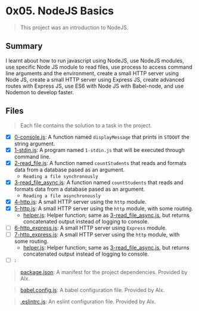# 0x05. NodeJS Basics

> This project was an introduction to NodeJS.

## Summary

I learnt about how to run javascript using NodeJS, use NodeJS modules, use specific Node JS module to read files, use process to access command line arguments and the environment, create a small HTTP server using Node JS, create a small HTTP server using Express JS, create advanced routes with Express JS, use ES6 with Node JS with Babel-node, and use Nodemon to develop faster.

## Files

> Each file contains the solution to a task in the project.

- [x] [0-console.js](https://github.com/Ebube-Ochemba/alx-backend-javascript/blob/main/0x05-Node_JS_basic/0-console.js): A function named `displayMessage` that prints in `STDOUT` the string argument.
- [x] [1-stdin.js](https://github.com/Ebube-Ochemba/alx-backend-javascript/blob/main/0x05-Node_JS_basic/1-stdin.js): A program named `1-stdin.js` that will be executed through command line.
- [x] [2-read_file.js](https://github.com/Ebube-Ochemba/alx-backend-javascript/blob/main/0x05-Node_JS_basic/2-read_file.js): A function named `countStudents` that reads and formats data from a database pased as an argument.
    - `Reading a file synchronously`
- [x] [3-read_file_async.js](https://github.com/Ebube-Ochemba/alx-backend-javascript/blob/main/0x05-Node_JS_basic/3-read_file_async.js): A function named `countStudents` that reads and formats data from a database pased as an argument.
    - `Reading a file asynchronously`
- [x] [4-http.js](https://github.com/Ebube-Ochemba/alx-backend-javascript/blob/main/0x05-Node_JS_basic/4-http.js): A small HTTP server using the `http` module.
- [x] [5-http.js](https://github.com/Ebube-Ochemba/alx-backend-javascript/blob/main/0x05-Node_JS_basic/5-http.js): A small HTTP server using the `http` module, with some routing.
    - [helper.js](./helper.js): Helper function; same as [3-read_file_async.js](./3-read_file_async.js), but returns concatenated output instead of logging to console.
- [ ] [6-http_express.js](https://github.com/Ebube-Ochemba/alx-backend-javascript/blob/main/0x05-Node_JS_basic/6-http_express.js): A small HTTP server using `Express` module.
- [ ] [7-http_express.js](https://github.com/Ebube-Ochemba/alx-backend-javascript/blob/main/0x05-Node_JS_basic/7-http_express.js): A small HTTP server using the `http` module, with some routing.
    - [helper.js](./helper.js): Helper function; same as [3-read_file_async.js](./3-read_file_async.js), but returns concatenated output instead of logging to console.
- [ ] [](https://github.com/Ebube-Ochemba/alx-backend-javascript/blob/main/0x05-Node_JS_basic/):

> [package.json](./package.json): A manifest for the project dependencies. Provided by Alx.

> [babel.config.js](./babel.config.js): A babel configuration file. Provided by Alx.

> [.eslintrc.js](./.eslintrc.js): An eslint configuration file. Provided by Alx.
